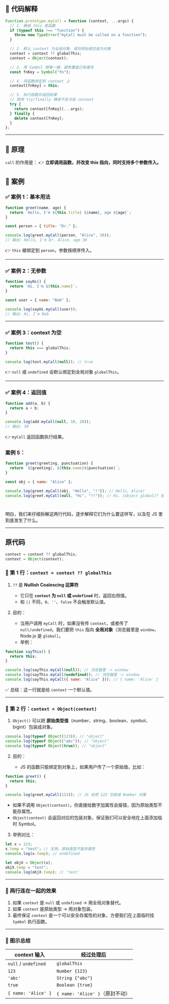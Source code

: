 ## 📌 代码解释

```js
Function.prototype.myCall = function (context, ...args) {
  // 1. 确保 this 是函数
  if (typeof this !== "function") {
    throw new TypeError("myCall must be called on a function");
  }

  // 2. 默认 context 为全局对象，或将原始值包装为对象
  context = context ?? globalThis;
  context = Object(context);

  // 3. 用 Symbol 做唯一键，避免覆盖已有属性
  const fnKey = Symbol("fn");

  // 4. 将函数绑定到 context 上
  context[fnKey] = this;

  // 5. 执行函数并返回结果
  // 使用 try/finally 确保不会污染 context
  try {
    return context[fnKey](...args);
  } finally {
    delete context[fnKey];
  }
};
```

---

## 📌 原理

`call` 的作用是：
👉 **立即调用函数，并改变 this 指向，同时支持多个参数传入。**

## 📌 案例

### ✅ 案例 1：基本用法

```js
function greet(name, age) {
  return `Hello, I'm ${this.title} ${name}, age ${age}`;
}

const person = { title: "Dr." };

console.log(greet.myCall(person, "Alice", 30));
// 输出: Hello, I'm Dr. Alice, age 30
```

👉 `this` 被绑定到 `person`，参数按顺序传入。

---

### ✅ 案例 2：无参数

```js
function sayHi() {
  return `Hi, I'm ${this.name}`;
}

const user = { name: "Bob" };

console.log(sayHi.myCall(user));
// 输出: Hi, I'm Bob
```

---

### ✅ 案例 3：context 为空

```js
function test() {
  return this === globalThis;
}

console.log(test.myCall(null)); // true
```

👉 `null` 或 `undefined` 会默认绑定到全局对象 `globalThis`。

---

### ✅ 案例 4：返回值

```js
function add(a, b) {
  return a + b;
}

console.log(add.myCall(null, 10, 20));
// 输出: 30
```

👉 `myCall` 返回函数执行结果。

### 案例 5：

```js
function greet(greeting, punctuation) {
  return `${greeting}, ${this.name}${punctuation}`;
}

const obj = { name: "Alice" };

console.log(greet.myCall(obj, "Hello", "!")); // Hello, Alice!
console.log(greet.myCall(null, "Hi", "!!")); // Hi, [object global]? 在非严格模式下是 globalThis
```

#

明白，我们来仔细拆解这两行代码，逐步解释它们为什么要这样写，以及在 JS 里到底发生了什么。

---

## 原代码

```js
context = context ?? globalThis;
context = Object(context);
```

### 🔹 第 1 行：`context = context ?? globalThis`

1. `??` 是 **Nullish Coalescing 运算符**

   - 它只在 **`context` 为 `null` 或 `undefined`** 时，返回右侧值。
   - 和 `||` 不同，`0`、`''`、`false` 不会触发默认值。

2. 目的：

   - 当用户调用 `myCall` 时，如果没有传 `context`，或者传了 `null/undefined`，我们要把 `this` 指向 **全局对象**（浏览器里是 `window`，Node.js 是 `global`）。
   - 举例：

```js
function sayThis() {
  return this;
}

console.log(sayThis.myCall(null)); // 浏览器里 -> window
console.log(sayThis.myCall(undefined)); // 浏览器里 -> window
console.log(sayThis.myCall({ name: "Alice" })); // { name: 'Alice' }
```

✅ 总结：这一行就是给 `context` 一个默认值。

---

### 🔹 第 2 行：`context = Object(context)`

1. `Object()` 可以把 **原始类型值**（number、string、boolean、symbol、bigint）包装成对象。

```js
console.log(typeof Object(123)); // "object"
console.log(typeof Object("abc")); // "object"
console.log(typeof Object(true)); // "object"
```

2. 目的：

   - JS 的函数只能绑定到对象上，如果用户传了一个原始值，比如：

```js
function greet() {
  return this;
}

console.log(greet.myCall(123)); // JS 会把 123 包装成 Number 对象
```

- 如果不调用 `Object(context)`，你直接给数字加属性会报错，因为原始类型不能存属性。
- `Object(context)` 会返回对应的包装对象，保证我们可以安全地在上面添加临时 Symbol。

3. 举例对比：

```js
let x = 123;
x.temp = "test"; // 无效，原始类型不能存属性
console.log(x.temp); // undefined

let objX = Object(x);
objX.temp = "test";
console.log(objX.temp); // 'test'
```

---

### 🔹 两行连在一起的效果

1. 如果 `context` 是 `null` 或 `undefined` → 用全局对象替代。
2. 如果 `context` 是原始类型 → 用对象包装。
3. 最终保证 `context` 是一个可以安全存属性的对象，方便我们在上面临时挂 `Symbol` 执行函数。

---

### 🔹 图示总结

| context 输入         | 经过处理后                      |
| -------------------- | ------------------------------- |
| `null` / `undefined` | `globalThis`                    |
| `123`                | `Number {123}`                  |
| `'abc'`              | `String {"abc"}`                |
| `true`               | `Boolean {true}`                |
| `{ name: 'Alice' }`  | `{ name: 'Alice' }`（原封不动） |

